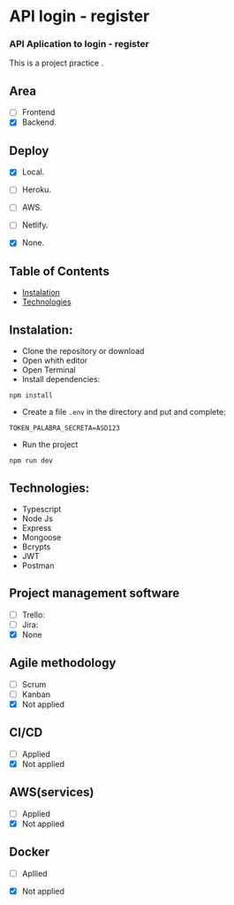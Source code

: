 # API login - register

### API Aplication to login - register

This is a project practice .

## Area
- [ ] Frontend
- [x] Backend. 

## Deploy
- [x] Local.
- [ ] Heroku. 
- [ ] AWS.
- [ ] Netlify.
- [x] None.


## <a name="table-of-contents"></a>Table of Contents
- [Instalation](#installation)
- [Technologies](#technologies)

## <a name="installation"></a>Instalation:

- Clone the repository or download
- Open whith editor
- Open Terminal
- Install dependencies:
```
npm install
```

 
- Create a file `.env` in the directory and put and complete:
```
TOKEN_PALABRA_SECRETA=ASD123
```
- Run the project

`npm run dev`

## <a name="technologies"></a>Technologies:
- Typescript
- Node Js
- Express
- Mongoose
- Bcrypts
- JWT
- Postman 

## Project management software
- [ ] Trello: 
- [ ] Jira: 
- [x] None

## Agile methodology
- [ ] Scrum
- [ ] Kanban
- [x] Not applied

## CI/CD
- [ ] Applied
- [x] Not applied

## AWS(services)
- [ ] Applied
- [x] Not applied

## Docker
- [ ] Apllied
- [x] Not applied


